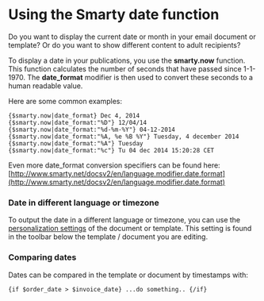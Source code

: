 # Using the Smarty date function

Do you want to display the current date or month in your email document or template? Or do you want to show different content to adult recipients?

To display a date in your publications, you use the <strong>smarty.now</strong> function. This function calculates the number of seconds that have passed since 1-1-1970. The <strong>date_format</strong> modifier is then used to convert these seconds to a human readable value.

Here are some common examples:

    {$smarty.now|date_format} Dec 4, 2014
    {$smarty.now|date_format:"%D"} 12/04/14
    {$smarty.now|date_format:"%d-%m-%Y"} 04-12-2014
    {$smarty.now|date_format:"%A, %e %B %Y"} Tuesday, 4 december 2014
    {$smarty.now|date_format:"%A"} Tuesday
    {$smarty.now|date_format:"%c"} Tu 04 dec 2014 15:20:28 CET

Even more date_format conversion specifiers can be found here: [http://www.smarty.net/docsv2/en/language.modifier.date.format](http://www.smarty.net/docsv2/en/language.modifier.date.format)

### Date in different language or timezone

To output the date in a different language or timezone, you can use the [personalization settings](http://www.copernica.com/en/support/document-and-template-personalization-settings) of the document or template. This setting is found in the toolbar below the template / document you are editing.

### Comparing dates

Dates can be compared in the template or document by timestamps with:

    {if $order_date > $invoice_date} ...do something.. {/if}
